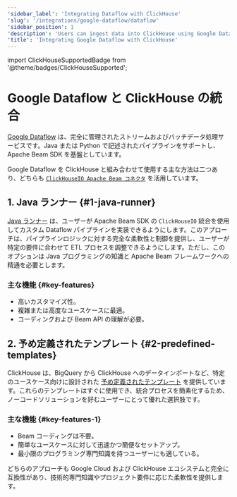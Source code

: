 ```yaml
---
'sidebar_label': 'Integrating Dataflow with ClickHouse'
'slug': '/integrations/google-dataflow/dataflow'
'sidebar_position': 1
'description': 'Users can ingest data into ClickHouse using Google Dataflow'
'title': 'Integrating Google Dataflow with ClickHouse'
---
```


import ClickHouseSupportedBadge from '@theme/badges/ClickHouseSupported';


# Google Dataflow と ClickHouse の統合

<ClickHouseSupportedBadge/>

[Google Dataflow](https://cloud.google.com/dataflow) は、完全に管理されたストリームおよびバッチデータ処理サービスです。Java または Python で記述されたパイプラインをサポートし、Apache Beam SDK を基盤としています。

Google Dataflow を ClickHouse と組み合わせて使用する主な方法は二つあり、どちらも [`ClickHouseIO Apache Beam コネクタ`](/integrations/apache-beam) を活用しています。

## 1. Java ランナー {#1-java-runner}
[Java ランナー](./java-runner) は、ユーザーが Apache Beam SDK の `ClickHouseIO` 統合を使用してカスタム Dataflow パイプラインを実装できるようにします。このアプローチは、パイプラインロジックに対する完全な柔軟性と制御を提供し、ユーザーが特定の要件に合わせて ETL プロセスを調整できるようにします。ただし、このオプションは Java プログラミングの知識と Apache Beam フレームワークへの精通を必要とします。

### 主な機能 {#key-features}
- 高いカスタマイズ性。
- 複雑または高度なユースケースに最適。
- コーディングおよび Beam API の理解が必要。

## 2. 予め定義されたテンプレート {#2-predefined-templates}
ClickHouse は、BigQuery から ClickHouse へのデータインポートなど、特定のユースケース向けに設計された [予め定義されたテンプレート](./templates) を提供しています。これらのテンプレートはすぐに使用でき、統合プロセスを簡素化するため、ノーコードソリューションを好むユーザーにとって優れた選択肢です。

### 主な機能 {#key-features-1}
- Beam コーディングは不要。
- 簡単なユースケースに対して迅速かつ簡便なセットアップ。
- 最小限のプログラミング専門知識を持つユーザーにも適している。

どちらのアプローチも Google Cloud および ClickHouse エコシステムと完全に互換性があり、技術的専門知識やプロジェクト要件に応じた柔軟性を提供します。
